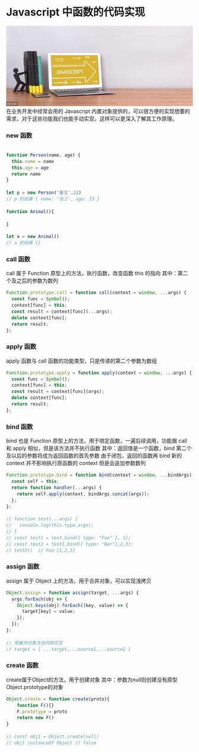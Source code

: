 # Javascript 中函数的代码实现
![javascript](../images/javascript/javascript-func.png)
在业务开发中经常会用的 Javascript 内置对象提供的，可以很方便的实现想要的需求，对于这些功能我们也能手动实现，这样可以更深入了解其工作原理。
### new 函数

```js

function Person(name, age) {
  this.name = name
  this.age = age
  return name
}

let p = new Person('张三',23)
// p 的结果 { name: '张三', age: 23 }

function Animal(){

}

let a = new Animal()
// a 的结果 {}
```


### call 函数

call 属于 Function 原型上的方法，执行函数，改变函数 this 的指向
其中：第二个及之后的参数为数列

```js
Function.prototype.call = function call(context = window, ...args) {
  const func = Symbol();
  context[func] = this;
  const result = context[func](...args);
  delete context[func];
  return result;
};
```

### apply 函数

apply 函数与 call 函数的功能类型，只是传递的第二个参数为数组

```js
Function.prototype.apply = function apply(context = window, ...args) {
  const func = Symbol();
  context[func] = this;
  const result = context[func](args);
  delete context[func];
  return result;
};
```

### bind 函数

bind 也是 Function 原型上的方法，用于绑定函数，一遍后续调用，功能跟 call 和 apply 相似，但是该方法并不执行函数
其中：返回值是一个函数，bind 第二个及以后的参数将成为返回函数的首先参数
由于闭包，返回的函数再 bind 新的 context 并不影响执行原函数的 context
但是会追加参数数列

```js
Function.prototype.bind = function bind(context = window, ...bindArgs) {
  const self = this;
  return function handler(...args) {
    return self.apply(context, bindArgs.concat(args));
  };
};

// function test(...args) {
//   console.log(this.type,args);
// }
// const test1 = test.bind({ type: "Foo" }, 1);
// const test2 = test1.bind({ type: "Bar"},2,3);
// test2()  // Foo [1,2,3]
```

### assign 函数

assign 属于 Object 上的方法，用于合并对象，可以实现浅拷贝

```js
Object.assign = function assign(target, ...args) {
  args.forEach(obj => {
    Object.keys(obj).forEach((key, value) => {
      target[key] = value;
    });
  });
};

// 用展开对象方法同样实现
// target = { ...target,...source1,...source2 }

```

### create 函数
create属于Object的方法，用于创建对象
其中：参数为null则创建没有原型Object.prototype的对象
```js
Object.create = function create(proto){
    function F(){}
    F.prototype = proto
    return new F()
}

// const obj1 = Object.create(null)
// obj1 instanceOf Object // false
```

```